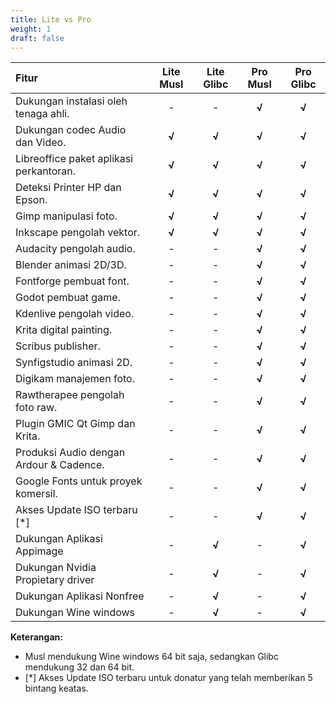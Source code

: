 ```yaml
---
title: Lite vs Pro
weight: 1
draft: false
---
```


**Fitur** | **Lite Musl** | **Lite Glibc** | **Pro Musl** | **Pro Glibc**
:--- | :---: | :---: | :---: | :---:
Dukungan instalasi oleh tenaga ahli. | - | -  | **√** | **√**
Dukungan codec Audio dan Video. | **√** | **√** | **√** | **√**
Libreoffice paket aplikasi perkantoran. | **√** | **√** | **√** | **√**
Deteksi Printer HP dan Epson. | **√** | **√** | **√** | **√**
Gimp manipulasi foto. | **√** | **√** | **√** | **√**
Inkscape pengolah vektor. | **√** | **√** | **√** | **√**
Audacity pengolah audio. | - | -  | **√** | **√**
Blender animasi 2D/3D. | - | -  | **√** | **√**
Fontforge pembuat font. | - | -  | **√** | **√**
Godot pembuat game. | - | -  | **√** | **√**
Kdenlive pengolah video. | - | -  | **√** | **√**
Krita digital painting. | - | -  | **√** | **√**
Scribus publisher. | - | -  | **√** | **√**
Synfigstudio animasi 2D. | - | -  | **√** | **√**
Digikam manajemen foto. | - | -  | **√** | **√**
Rawtherapee pengolah foto raw. | - | -  | **√** | **√**
Plugin GMIC Qt Gimp dan Krita. | - | -  | **√** | **√**
Produksi Audio dengan Ardour & Cadence. | - | -  | **√** | **√**
Google Fonts untuk proyek komersil. | - | -  | **√** | **√**
Akses Update ISO terbaru [*] | -  | - | **√**  | **√**
Dukungan Aplikasi Appimage | - | **√** | -   | **√**
Dukungan Nvidia Propietary driver | - | **√** | -   | **√**
Dukungan Aplikasi Nonfree  | - | **√** | -   | **√**
Dukungan Wine windows | - | **√** | -  | **√**

**Keterangan:**

- Musl mendukung Wine windows 64 bit saja, sedangkan Glibc mendukung 32 dan 64 bit.
- [*] Akses Update ISO terbaru untuk donatur yang telah memberikan 5 bintang keatas.
